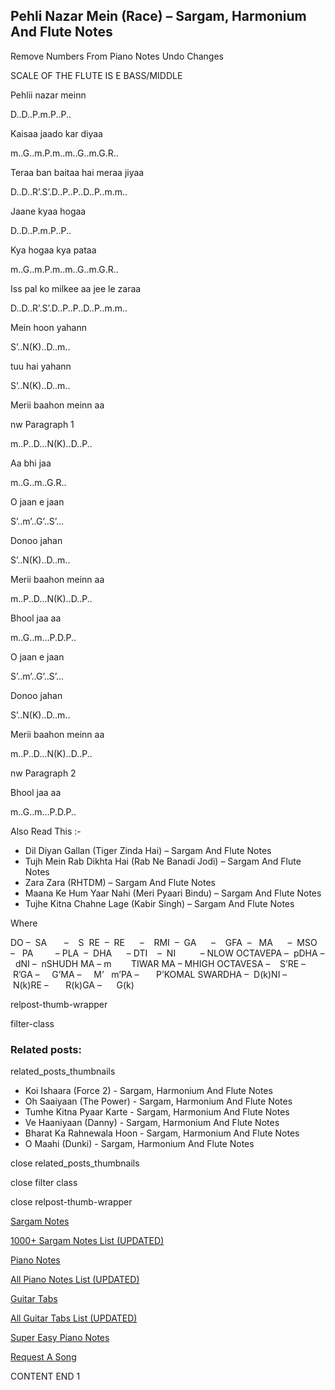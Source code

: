 
## Pehli Nazar Mein (Race) – Sargam, Harmonium And Flute Notes

Remove Numbers From Piano Notes
Undo Changes

SCALE OF THE FLUTE IS E BASS/MIDDLE

Pehlii nazar meinn

D..D..P.m.P..P..

Kaisaa jaado kar diyaa

m..G..m.P.m..m..G..m.G.R..

Teraa ban baitaa hai meraa jiyaa

D..D..R’.S’.D..P..P..D..P..m.m..

Jaane kyaa hogaa

D..D..P.m.P..P..

Kya hogaa kya pataa

m..G..m.P.m..m..G..m.G.R..

Iss pal ko milkee aa jee le zaraa

D..D..R’.S’.D..P..P..D..P..m.m..

Mein hoon yahann

S’..N(K)..D..m..

tuu hai yahann

S’..N(K)..D..m..

Merii baahon meinn aa

nw Paragraph 1

m..P..D…N(K)..D..P..

Aa bhi jaa

m..G..m..G.R..

O jaan e jaan

S’..m’..G’..S’…

Donoo jahan

S’..N(K)..D..m..

Merii baahon meinn aa

m..P..D…N(K)..D..P..

Bhool jaa aa

m..G..m…P.D.P..

O jaan e jaan

S’..m’..G’..S’…

Donoo jahan

S’..N(K)..D..m..

Merii baahon meinn aa

m..P..D…N(K)..D..P..

nw Paragraph 2

Bhool jaa aa

m..G..m…P.D.P..

Also Read This :-

* Dil Diyan Gallan (Tiger Zinda Hai) – Sargam And Flute Notes
* Tujh Mein Rab Dikhta Hai (Rab Ne Banadi Jodi) – Sargam And Flute Notes
* Zara Zara (RHTDM) – Sargam And Flute Notes
* Maana Ke Hum Yaar Nahi (Meri Pyaari Bindu) – Sargam And Flute Notes
* Tujhe Kitna Chahne Lage (Kabir Singh) – Sargam And Flute Notes

Where

DO –  SA       –    S  RE  –  RE      –    RMI  –  GA      –    GFA  –   MA      –  MSO  –   PA         – PLA  –  DHA      – DTI    –  NI          – NLOW OCTAVEPA –  pDHA –  dNI –  nSHUDH MA – m        TIWAR MA – MHIGH OCTAVESA –    S’RE –     R’GA –     G’MA –     M’   m’PA –       P’KOMAL SWARDHA –  D(k)NI –       N(k)RE –       R(k)GA –      G(k)

relpost-thumb-wrapper

filter-class

### Related posts:

related_posts_thumbnails

* Koi Ishaara (Force 2) - Sargam, Harmonium And Flute Notes
* Oh Saaiyaan (The Power) - Sargam, Harmonium And Flute Notes
* Tumhe Kitna Pyaar Karte - Sargam, Harmonium And Flute Notes
* Ve Haaniyaan (Danny) - Sargam, Harmonium And Flute Notes
* Bharat Ka Rahnewala Hoon - Sargam, Harmonium And Flute Notes
* O Maahi (Dunki) - Sargam, Harmonium And Flute Notes

close related_posts_thumbnails

close filter class

close relpost-thumb-wrapper

[Sargam Notes](https://www.notationsworld.com/sargam-notes.html)

[1000+ Sargam Notes List (UPDATED)](https://www.notationsworld.com/all-songs-list-sargam-notes.html)

[Piano Notes](https://www.notationsworld.com/piano-notes.html)

[All Piano Notes List (UPDATED)](https://www.notationsworld.com/all-songs-list-piano-notes.html)

[Guitar Tabs](https://www.notationsworld.com/guitar-tabs.html)

[All Guitar Tabs List (UPDATED)](https://www.notationsworld.com/all-songs-list-guitar-tabs.html)

[Super Easy Piano Notes](https://studywall.in/)

[Request A Song](https://www.notationsworld.com/request-a-song.html)

CONTENT END 1

